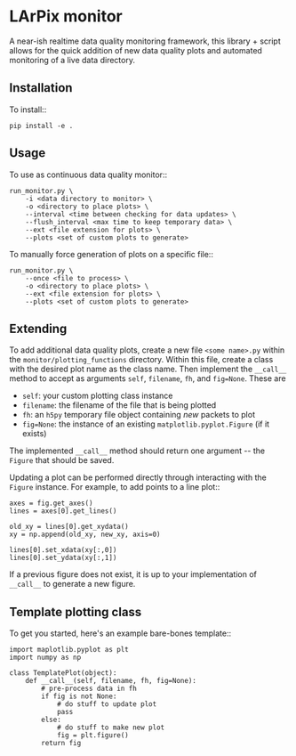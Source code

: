 # LArPix monitor
A near-ish realtime data quality monitoring framework, this library + script
allows for the quick addition of new data quality plots and automated monitoring
of a live data directory.

## Installation

To install::

    pip install -e .

## Usage

To use as continuous data quality monitor::

    run_monitor.py \
        -i <data directory to monitor> \
        -o <directory to place plots> \
        --interval <time between checking for data updates> \
        --flush_interval <max time to keep temporary data> \
        --ext <file extension for plots> \
        --plots <set of custom plots to generate>

To manually force generation of plots on a specific file::

    run_monitor.py \
        --once <file to process> \
        -o <directory to place plots> \
        --ext <file extension for plots> \
        --plots <set of custom plots to generate>

## Extending

To add additional data quality plots, create a new file ``<some name>.py``
within the ``monitor/plotting_functions`` directory. Within this file, create
a class with the desired plot name as the class name. Then implement the
``__call__`` method to accept as arguments ``self``, ``filename``,
``fh``, and ``fig=None``. These are
 - ``self``: your custom plotting class instance
 - ``filename``: the filename of the file that is being plotted
 - ``fh``: an ``h5py`` temporary file object containing *new* packets to plot
 - ``fig=None``: the instance of an existing ``matplotlib.pyplot.Figure`` (if it exists)

The implemented ``__call__`` method should return one argument -- the ``Figure``
that should be saved.

Updating a plot can be performed directly through interacting with the ``Figure``
instance. For example, to add points to a line plot::

    axes = fig.get_axes()
    lines = axes[0].get_lines()

    old_xy = lines[0].get_xydata()
    xy = np.append(old_xy, new_xy, axis=0)

    lines[0].set_xdata(xy[:,0])
    lines[0].set_ydata(xy[:,1])

If a previous figure does not exist, it is up to your implementation of ``__call__``
to generate a new figure.

## Template plotting class

To get you started, here's an example bare-bones template::

    import maplotlib.pyplot as plt
    import numpy as np

    class TemplatePlot(object):
        def __call__(self, filename, fh, fig=None):
            # pre-process data in fh
            if fig is not None:
                # do stuff to update plot
                pass
            else:
                # do stuff to make new plot
                fig = plt.figure()
            return fig
